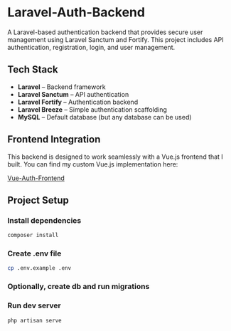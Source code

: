 # Laravel-Auth-Backend

A Laravel-based authentication backend that provides secure user management using Laravel Sanctum and Fortify. This project includes API authentication, registration, login, and user management.

## Tech Stack

- **Laravel** – Backend framework  
- **Laravel Sanctum** – API authentication  
- **Laravel Fortify** – Authentication backend  
- **Laravel Breeze** – Simple authentication scaffolding  
- **MySQL** – Default database (but any database can be used)  

## Frontend Integration

This backend is designed to work seamlessly with a Vue.js frontend that I built. You can find my custom Vue.js implementation here:

[Vue-Auth-Frontend](https://github.com/Tabs467/Vue-Auth-Frontend)

## Project Setup

### Install dependencies

```sh
composer install
```

### Create .env file

```sh
cp .env.example .env
```

### Optionally, create db and run migrations

### Run dev server

```sh
php artisan serve
```
